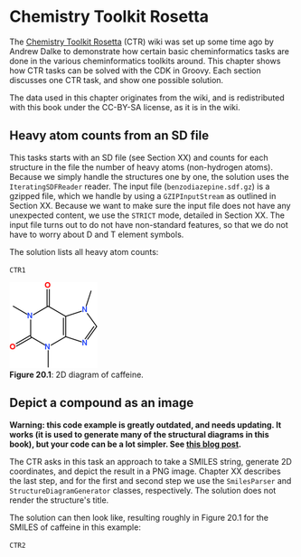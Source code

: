 # Chemistry Toolkit Rosetta

The [Chemistry Toolkit Rosetta](http://ctr.wikia.com/) (CTR) wiki was set up some time ago by Andrew Dalke to
demonstrate how certain basic cheminformatics tasks are done in the various cheminformatics toolkits around.
This chapter shows how CTR tasks can be solved with the CDK in Groovy. Each section discusses one CTR task,
and show one possible solution.

The data used in this chapter originates from the wiki, and is redistributed with this book under the
CC-BY-SA license, as it is in the wiki.

## Heavy atom counts from an SD file

This tasks starts with an SD file (see Section XX) and counts for each structure in the file
the number of heavy atoms (non-hydrogen atoms). Because we simply handle the structures one by one,
the solution uses the `IteratingSDFReader` reader. The input file (`benzodiazepine.sdf.gz`) is a
gzipped file, which we handle by using a `GZIPInputStream` as outlined in Section XX.
Because we want to make sure the input file does not have any unexpected content, we use the `STRICT`
mode, detailed in Section XX. The input file turns out to do not have non-standard
features, so that we do not have to worry about D and T element symbols.

The solution lists all heavy atom counts:

<code>CTR1</code>

![](images/generated/CTR2.png) <br />
**Figure 20.1**: 2D diagram of caffeine.

## Depict a compound as an image

**Warning: this code example is greatly outdated, and needs updating. It works (it is used
to generate many of the structural diagrams in this book), but your code can be a lot simpler.
See [this blog post](https://github.com/cdk/cdk/wiki/Toolkit-Rosetta).**

The CTR asks in this task an approach to take a SMILES string, generate 2D coordinates, and depict the result
in a PNG image. Chapter XX describes the last step, and for the first and second step
we use the `SmilesParser` and `StructureDiagramGenerator` classes, respectively.
The solution does not render the structure's title.

The solution can then look like, resulting roughly in Figure 20.1 for the SMILES of
caffeine in this example:

<code>CTR2</code>
